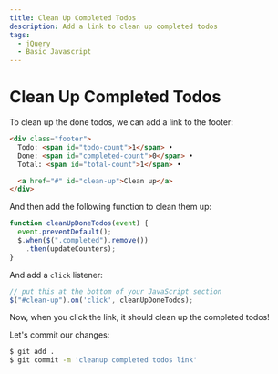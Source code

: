 ```yaml
---
title: Clean Up Completed Todos
description: Add a link to clean up completed todos
tags:
  - jQuery
  - Basic Javascript
---
```


# Clean Up Completed Todos

To clean up the done todos, we can add a link to the footer:

```html
<div class="footer">
  Todo: <span id="todo-count">1</span> •
  Done: <span id="completed-count">0</span> •
  Total: <span id="total-count">1</span> •

  <a href="#" id="clean-up">Clean up</a>
</div>
```

And then add the following function to clean them up:

```js
function cleanUpDoneTodos(event) {
  event.preventDefault();
  $.when($(".completed").remove())
    .then(updateCounters);
}
```

And add a `click` listener:

```js
// put this at the bottom of your JavaScript section
$("#clean-up").on('click', cleanUpDoneTodos);
```

Now, when you click the link, it should clean up the completed todos!

Let's commit our changes:

```bash
$ git add .
$ git commit -m 'cleanup completed todos link'
```
